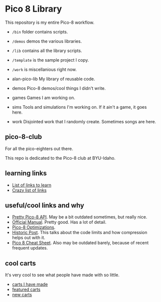 # Pico 8 Library
This repository is my entire Pico-8 workflow.

* `/bin` folder contains scripts.
* `/demos` demos the various libraries.
* `/lib` contains all the library scripts.
* `/template` is the sample project I copy.
* `/work` is miscellanious right now.

* alan-pico-lib
	My library of reusable code.
* demos
	Pico-8 demos/cool things I didn't write.
* games
	Games I am working on.
* sims
	Tools and simulations I'm working on.
	If it ain't a game, it goes here.
* work
	Disjointed work that I randomly create. Sometimes songs are here.

## pico-8-club
For all the pico-eighters out there.

This repo is dedicated to the Pico-8 club at BYU-Idaho.

## learning links
- [List of links to learn](https://blog.nextthing.co/resources-to-help-you-learn-pico-8-game-development/)
- [Crazy list of links](https://github.com/felipebueno/awesome-PICO-8)

## useful/cool links and why

- [Pretty Pico-8 API](https://neko250.github.io/pico8-api/).
  May be a bit outdated sometimes, but really nice.
- [Official Manual](https://www.lexaloffle.com/pico-8.php?page=manual).
  Pretty good. Has a lot of detail.
- [Pico-8 Optimizations](https://github.com/seleb/PICO-8-Token-Optimizations).
- [Historic Post](https://www.lexaloffle.com/bbs/?tid=2008).
  This talks about the code limits and how compression helps out with it.
- [Pico 8 Cheat Sheet](https://www.lexaloffle.com/bbs/?tid=28207).
   Also may be outdated barely, because of recent frequent updates.

## cool carts
It's very cool to see what people have made with so little.

- [carts I have made](https://www.lexaloffle.com/bbs/?uid=17205)
- [featured carts](https://www.lexaloffle.com/bbs/?cat=7#mode=carts&sub=2&orderby=rating)
- [new carts](https://www.lexaloffle.com/bbs/?cat=7#sub=2&mode=carts)
